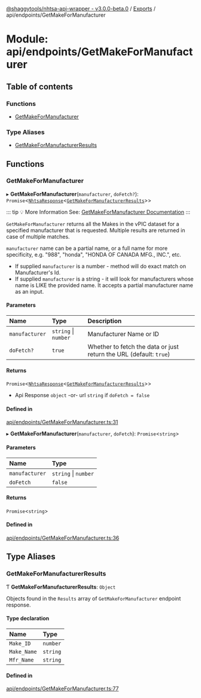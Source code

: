 [@shaggytools/nhtsa-api-wrapper - v3.0.0-beta.0](../index.md) / [Exports](../modules.md) / api/endpoints/GetMakeForManufacturer

# Module: api/endpoints/GetMakeForManufacturer

## Table of contents

### Functions

- [GetMakeForManufacturer](api_endpoints_GetMakeForManufacturer.md#getmakeformanufacturer)

### Type Aliases

- [GetMakeForManufacturerResults](api_endpoints_GetMakeForManufacturer.md#getmakeformanufacturerresults)

## Functions

### GetMakeForManufacturer

▸ **GetMakeForManufacturer**(`manufacturer`, `doFetch?`): `Promise`<[`NhtsaResponse`](api_types.md#nhtsaresponse)<[`GetMakeForManufacturerResults`](api_endpoints_GetMakeForManufacturer.md#getmakeformanufacturerresults)\>\>

::: tip :bulb: More Information
See: [GetMakeForManufacturer Documentation](/api/get-make-for-manufacturer)
:::

`GetMakeForManufacturer` returns all the Makes in the vPIC dataset for a specified manufacturer
that is requested. Multiple results are returned in case of multiple matches.

`manufacturer` name can be a partial name, or a full name for more specificity, e.g. "988",
"honda", "HONDA OF CANADA MFG., INC.", etc.

- If supplied `manufacturer` is a number - method will do exact match on Manufacturer's Id.
- If supplied `manufacturer` is a string - it will look for manufacturers whose name is LIKE the
  provided name. It accepts a partial manufacturer name as an input.

#### Parameters

| Name           | Type                 | Description                                                        |
| :------------- | :------------------- | :----------------------------------------------------------------- |
| `manufacturer` | `string` \| `number` | Manufacturer Name or ID                                            |
| `doFetch?`     | `true`               | Whether to fetch the data or just return the URL (default: `true`) |

#### Returns

`Promise`<[`NhtsaResponse`](api_types.md#nhtsaresponse)<[`GetMakeForManufacturerResults`](api_endpoints_GetMakeForManufacturer.md#getmakeformanufacturerresults)\>\>

- Api Response
  `object` -or- url `string` if `doFetch = false`

#### Defined in

[api/endpoints/GetMakeForManufacturer.ts:31](https://github.com/ShaggyTech/nhtsa-api-wrapper/blob/main/packages/lib/src/api/endpoints/GetMakeForManufacturer.ts#L31)

▸ **GetMakeForManufacturer**(`manufacturer`, `doFetch`): `Promise`<`string`\>

#### Parameters

| Name           | Type                 |
| :------------- | :------------------- |
| `manufacturer` | `string` \| `number` |
| `doFetch`      | `false`              |

#### Returns

`Promise`<`string`\>

#### Defined in

[api/endpoints/GetMakeForManufacturer.ts:36](https://github.com/ShaggyTech/nhtsa-api-wrapper/blob/main/packages/lib/src/api/endpoints/GetMakeForManufacturer.ts#L36)

## Type Aliases

### GetMakeForManufacturerResults

Ƭ **GetMakeForManufacturerResults**: `Object`

Objects found in the `Results` array of `GetMakeForManufacturer` endpoint response.

#### Type declaration

| Name        | Type     |
| :---------- | :------- |
| `Make_ID`   | `number` |
| `Make_Name` | `string` |
| `Mfr_Name`  | `string` |

#### Defined in

[api/endpoints/GetMakeForManufacturer.ts:77](https://github.com/ShaggyTech/nhtsa-api-wrapper/blob/main/packages/lib/src/api/endpoints/GetMakeForManufacturer.ts#L77)
